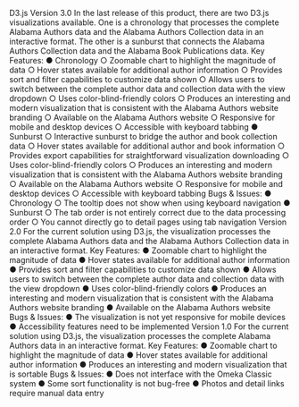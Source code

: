 D3.js
Version 3.0
In the last release of this product, there are two D3.js visualizations available.
One is a chronology that processes the complete Alabama Authors data and the
Alabama Authors Collection data in an interactive format. The other is a sunburst
that connects the Alabama Authors Collection data and the Alabama Book
Publications data.
Key Features:
● Chronology
○ Zoomable chart to highlight the magnitude of data
○ Hover states available for additional author information
○ Provides sort and filter capabilities to customize data shown
○ Allows users to switch between the complete author data and
collection data with the view dropdown
○ Uses color-blind-friendly colors
○ Produces an interesting and modern visualization that is
consistent with the Alabama Authors website branding
○ Available on the Alabama Authors website
○ Responsive for mobile and desktop devices
○ Accessible with keyboard tabbing
● Sunburst
○ Interactive sunburst to bridge the author and book collection data
○ Hover states available for additional author and book information
○ Provides export capabilities for straightforward visualization
downloading
○ Uses color-blind-friendly colors
○ Produces an interesting and modern visualization that is
consistent with the Alabama Authors website branding
○ Available on the Alabama Authors website
○ Responsive for mobile and desktop devices
○ Accessible with keyboard tabbing
Bugs & Issues:
● Chronology
○ The tooltip does not show when using keyboard navigation
● Sunburst
○ The tab order is not entirely correct due to the data processing
order
○ You cannot directly go to detail pages using tab navigation
Version 2.0
For the current solution using D3.js, the visualization processes the complete
Alabama Authors data and the Alabama Authors Collection data in an interactive
format.
Key Features:
● Zoomable chart to highlight the magnitude of data
● Hover states available for additional author information
● Provides sort and filter capabilities to customize data shown
● Allows users to switch between the complete author data and collection
data with the view dropdown
● Uses color-blind-friendly colors
● Produces an interesting and modern visualization that is consistent with
the Alabama Authors website branding
● Available on the Alabama Authors website
Bugs & Issues:
● The visualization is not yet responsive for mobile devices
● Accessibility features need to be implemented
Version 1.0
For the current solution using D3.js, the visualization processes the complete
Alabama Authors data in an interactive format.
Key Features:
● Zoomable chart to highlight the magnitude of data
● Hover states available for additional author information
● Produces an interesting and modern visualization that is sortable
Bugs & Issues:
● Does not interface with the Omeka Classic system
● Some sort functionality is not bug-free
● Photos and detail links require manual data entry
